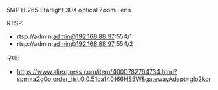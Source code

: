 5MP H.265 Starlight 30X optical Zoom Lens

RTSP:
 - rtsp://admin:admin@192.168.88.97:554/1
 - rtsp://admin:admin@192.168.88.97:554/2

구매:
 - https://www.aliexpress.com/item/4000782764734.html?spm=a2g0o.order_list.0.0.51da140f66HS5W&gatewayAdapt=glo2kor
